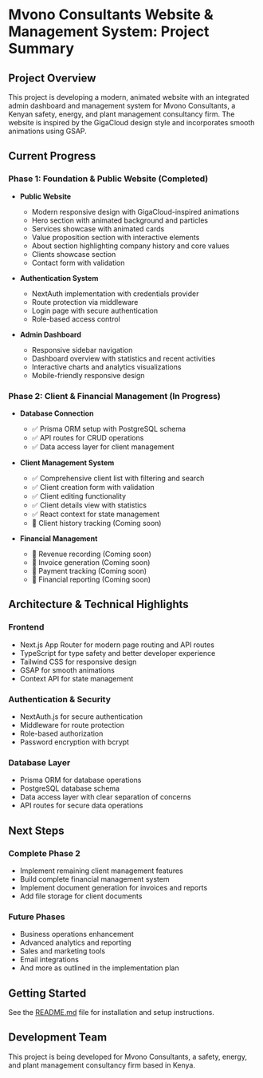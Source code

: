 # Mvono Consultants Website & Management System: Project Summary

## Project Overview

This project is developing a modern, animated website with an integrated admin dashboard and management system for Mvono Consultants, a Kenyan safety, energy, and plant management consultancy firm. The website is inspired by the GigaCloud design style and incorporates smooth animations using GSAP.

## Current Progress

### Phase 1: Foundation & Public Website (Completed)
- **Public Website**
  - Modern responsive design with GigaCloud-inspired animations
  - Hero section with animated background and particles
  - Services showcase with animated cards
  - Value proposition section with interactive elements
  - About section highlighting company history and core values
  - Clients showcase section
  - Contact form with validation

- **Authentication System**
  - NextAuth implementation with credentials provider
  - Route protection via middleware
  - Login page with secure authentication
  - Role-based access control

- **Admin Dashboard**
  - Responsive sidebar navigation
  - Dashboard overview with statistics and recent activities
  - Interactive charts and analytics visualizations
  - Mobile-friendly responsive design

### Phase 2: Client & Financial Management (In Progress)
- **Database Connection**
  - ✅ Prisma ORM setup with PostgreSQL schema
  - ✅ API routes for CRUD operations
  - ✅ Data access layer for client management

- **Client Management System**
  - ✅ Comprehensive client list with filtering and search
  - ✅ Client creation form with validation
  - ✅ Client editing functionality
  - ✅ Client details view with statistics
  - ✅ React context for state management
  - 🔄 Client history tracking (Coming soon)

- **Financial Management**
  - 🔄 Revenue recording (Coming soon)
  - 🔄 Invoice generation (Coming soon)
  - 🔄 Payment tracking (Coming soon)
  - 🔄 Financial reporting (Coming soon)

## Architecture & Technical Highlights

### Frontend
- Next.js App Router for modern page routing and API routes
- TypeScript for type safety and better developer experience
- Tailwind CSS for responsive design
- GSAP for smooth animations
- Context API for state management

### Authentication & Security
- NextAuth.js for secure authentication
- Middleware for route protection
- Role-based authorization
- Password encryption with bcrypt

### Database Layer
- Prisma ORM for database operations
- PostgreSQL database schema
- Data access layer with clear separation of concerns
- API routes for secure data operations

## Next Steps

### Complete Phase 2
- Implement remaining client management features
- Build complete financial management system
- Implement document generation for invoices and reports
- Add file storage for client documents

### Future Phases
- Business operations enhancement
- Advanced analytics and reporting
- Sales and marketing tools
- Email integrations
- And more as outlined in the implementation plan

## Getting Started

See the [README.md](./README.md) file for installation and setup instructions.

## Development Team

This project is being developed for Mvono Consultants, a safety, energy, and plant management consultancy firm based in Kenya.
